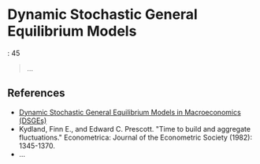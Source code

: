 # Dynamic Stochastic General Equilibrium Models

: 45

> …
> 

## References

- [Dynamic Stochastic General Equilibrium Models in Macroeconomics (DSGEs)](http://bactra.org/notebooks/dsges.html)
- Kydland, Finn E., and Edward C. Prescott. "Time to build and aggregate fluctuations." Econometrica: Journal of the Econometric Society (1982): 1345-1370.
- …